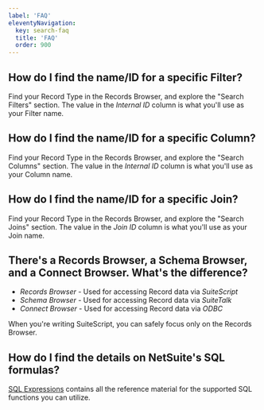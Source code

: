 ```yaml
---
label: 'FAQ'
eleventyNavigation:
  key: search-faq
  title: 'FAQ'
  order: 900
---
```


## How do I find the name/ID for a specific Filter?

Find your Record Type in the Records Browser, and explore the "Search Filters" section. The value in the *Internal 
ID* column is what you'll use as your Filter name.

## How do I find the name/ID for a specific Column?

Find your Record Type in the Records Browser, and explore the "Search Columns" section. The value in the *Internal 
ID* column is what you'll use as your Column name.

## How do I find the name/ID for a specific Join?

Find your Record Type in the Records Browser, and explore the "Search Joins" section. The value in the *Join ID* 
column is what you'll use as your Join name.

## There's a Records Browser, a Schema Browser, and a Connect Browser. What's the difference?

* *Records Browser* - Used for accessing Record data via *SuiteScript*
* *Schema Browser* - Used for accessing Record data via *SuiteTalk*
* *Connect Browser* - Used for accessing Record data via *ODBC*

When you're writing SuiteScript, you can safely focus only on the Records Browser.

## How do I find the details on NetSuite's SQL formulas?

[SQL Expressions](https://docs.oracle.com/en/cloud/saas/netsuite/ns-online-help/section_N2833020.html)
contains all the reference material for the supported SQL functions you can utilize.
